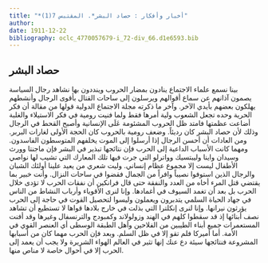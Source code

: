 ```yaml
---
title: "*أخبار وأفكار : حصاد البشر*. المقتبس 7(1)"
author: 
date: 1911-12-22
bibliography: oclc_4770057679-i_72-div_66.d1e6593.bib
---
```




##  حصاد البشر 


 بينا نسمع علماء الاجتماع ينادون بمضار الحروب وينددون بها نشاهد رجال السياسة   يصمون آذانهم عن سماع أقوالهم ويرسلون إلى ساحات القتال بأقوى الرجال وأنشطهم يهلكون بعضهم بأيدي الآخر. وآخر ما ذكرته مجلة الاجتماع الدولية قولها من مقالة أن فكر الحرية وحده تجعل الشعوب ولية أمرها فقط ولما فنيت رومية في فكر الاستيلاء والغلبة أضاعت عظمتها فامتد ظل الحروب المشئومة عَلَى الإنسانية وأصبح القحط في الرجال وذلك لأن حصاد البشر كان رديئاً. وضعف رومية بالحروب كان الحجة الأولى لغارات البربر. ومن العادات أن أحسن الرجال إذا أرسلوا إلى الموت يخلفهم المتوسطون الفاسدون. ومهما كانت الأسباب الداعية إلى الحرب فإن نتائجها تبذير في البشر فإن ماجنتا وورث وسيدان واينا وليبتسيك وواترلو التي جرت فيها تلك المعارك التي تشيب لها نواصي الأطفال ليست إلا مجموع عظام إنساني. وليت شعري من يعيد علينا أولئك الشبان والرجال الذين استوفوا نصيباً وافراً من الجمال فقضوا في ساحات النزال. وأنت خبير بما يقتضي قتل المرء أخاه من العدد والنفقة حتى قال فرانكين أن نفقات الحرب لا تؤدى خلال الحرب بل بعد أن تغمد السيوف في أغمادها. وإنا لنرى الأقوياء وأرباب النشاط من الناس في جهاد الحياة السلمي يتدبرون ويعملون وليسوا لتحصيل القوت في حاجة إلى الحرب يؤرثون نيرانها. وإنا لنرى إنكلترا التي بذلت في خارج بلادها قواها لا تستطيع أن تشاهد نصف أبنائها إذ قد سقطوا كلهم في الهند وزولولاند وكمبودج والترنسفال وغيرها وقد أفنت المستعمرات جميع أبناء الطيبين من الفلاحين وأهل الطبقة الوسطى أي العنصر القوي في الأمة. أما أميركا فلم تقو إلا في ظل السلم. وبعد فإن الحرب مهما كان من أسبابها المشروعة فنتائجها سيئة دع عنك إنها تثير في العالم الهواء الشريرة ولا يجب أن يعمد إلى الحرب إلا في أحوال خاصة لا مناص منها. 

